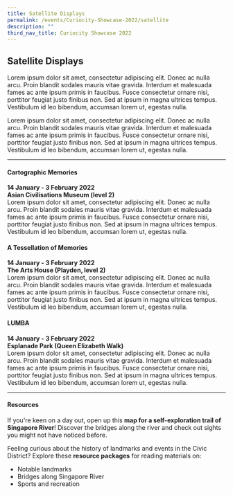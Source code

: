 ```yaml
---
title: Satellite Displays
permalink: /events/Curiocity-Showcase-2022/satellite
description: ""
third_nav_title: Curiocity Showcase 2022
---
```

## **Satellite Displays**
Lorem ipsum dolor sit amet, consectetur adipiscing elit. Donec ac nulla arcu. Proin blandit sodales mauris vitae gravida. Interdum et malesuada fames ac ante ipsum primis in faucibus. Fusce consectetur ornare nisi, porttitor feugiat justo finibus non. Sed at ipsum in magna ultrices tempus. Vestibulum id leo bibendum, accumsan lorem ut, egestas nulla. 

Lorem ipsum dolor sit amet, consectetur adipiscing elit. Donec ac nulla arcu. Proin blandit sodales mauris vitae gravida. Interdum et malesuada fames ac ante ipsum primis in faucibus. Fusce consectetur ornare nisi, porttitor feugiat justo finibus non. Sed at ipsum in magna ultrices tempus. Vestibulum id leo bibendum, accumsan lorem ut, egestas nulla. 

___

#### **Cartographic Memories**
**14 January - 3 February 2022**
<br>**Asian Civilisations Museum (level 2)**
<br>Lorem ipsum dolor sit amet, consectetur adipiscing elit. Donec ac nulla arcu. Proin blandit sodales mauris vitae gravida. Interdum et malesuada fames ac ante ipsum primis in faucibus. Fusce consectetur ornare nisi, porttitor feugiat justo finibus non. Sed at ipsum in magna ultrices tempus. Vestibulum id leo bibendum, accumsan lorem ut, egestas nulla. 

#### **A Tessellation of Memories**
**14 January - 3 February 2022**
<br>**The Arts House (Playden, level 2)**
<br>Lorem ipsum dolor sit amet, consectetur adipiscing elit. Donec ac nulla arcu. Proin blandit sodales mauris vitae gravida. Interdum et malesuada fames ac ante ipsum primis in faucibus. Fusce consectetur ornare nisi, porttitor feugiat justo finibus non. Sed at ipsum in magna ultrices tempus. Vestibulum id leo bibendum, accumsan lorem ut, egestas nulla. 

#### **LUMBA**
**14 January - 3 February 2022**
<br>**Esplanade Park (Queen Elizabeth Walk)**
<br>Lorem ipsum dolor sit amet, consectetur adipiscing elit. Donec ac nulla arcu. Proin blandit sodales mauris vitae gravida. Interdum et malesuada fames ac ante ipsum primis in faucibus. Fusce consectetur ornare nisi, porttitor feugiat justo finibus non. Sed at ipsum in magna ultrices tempus. Vestibulum id leo bibendum, accumsan lorem ut, egestas nulla. 

___

#### **Resources**
If you're keen on a day out, open up this **map for a self-exploration trail of Singapore River**! Discover the bridges along the river and check out sights you might not have noticed before.

Feeling curious about the history of landmarks and events in the Civic District? Explore these **resource packages** for reading materials on:
* Notable landmarks
* Bridges along Singapore River
* Sports and recreation